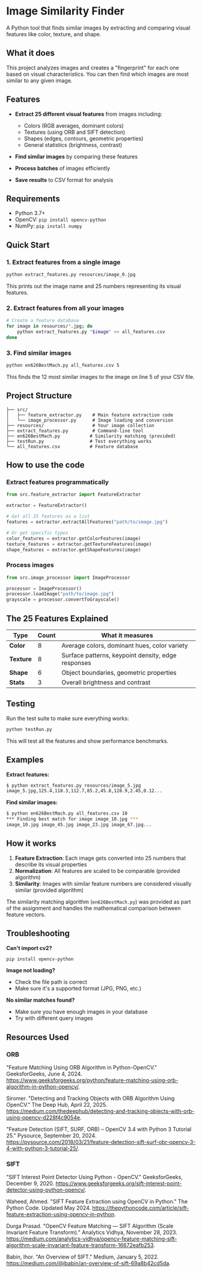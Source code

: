 # Image Similarity Finder

A Python tool that finds similar images by extracting and comparing visual features like color, texture, and shape.

## What it does

This project analyzes images and creates a "fingerprint" for each one based on visual characteristics. You can then find which images are most similar to any given image.

## Features

- **Extract 25 different visual features** from images including:
  - Colors (RGB averages, dominant colors)
  - Textures (using ORB and SIFT detection)
  - Shapes (edges, contours, geometric properties)
  - General statistics (brightness, contrast)

- **Find similar images** by comparing these features
- **Process batches** of images efficiently
- **Save results** to CSV format for analysis

## Requirements

- Python 3.7+
- OpenCV: `pip install opencv-python`
- NumPy: `pip install numpy`

## Quick Start

### 1. Extract features from a single image

```bash
python extract_features.py resources/image_0.jpg
```

This prints out the image name and 25 numbers representing its visual features.

### 2. Extract features from all your images

```bash
# Create a feature database
for image in resources/*.jpg; do
    python extract_features.py "$image" >> all_features.csv
done
```

### 3. Find similar images

```bash
python en626BestMach.py all_features.csv 5
```

This finds the 12 most similar images to the image on line 5 of your CSV file.

## Project Structure

```
├── src/
│   ├── feature_extractor.py    # Main feature extraction code
│   └── image_processor.py      # Image loading and conversion
├── resources/                  # Your image collection  
├── extract_features.py         # Command-line tool
├── en626BestMach.py           # Similarity matching (provided)
├── testRun.py                 # Test everything works
└── all_features.csv           # Feature database
```

## How to use the code

### Extract features programmatically

```python
from src.feature_extractor import FeatureExtractor

extractor = FeatureExtractor()

# Get all 25 features as a list
features = extractor.extractAllFeatures("path/to/image.jpg")

# Or get specific types
color_features = extractor.getColorFeatures(image)
texture_features = extractor.getTextureFeatures(image) 
shape_features = extractor.getShapeFeatures(image)
```

### Process images

```python
from src.image_processor import ImageProcessor

processor = ImageProcessor()
processor.loadImage("path/to/image.jpg")
grayscale = processor.convertToGrayscale()
```

## The 25 Features Explained

| Type | Count | What it measures |
|------|-------|------------------|
| **Color** | 8 | Average colors, dominant hues, color variety |
| **Texture** | 8 | Surface patterns, keypoint density, edge responses |
| **Shape** | 6 | Object boundaries, geometric properties |
| **Stats** | 3 | Overall brightness and contrast |

## Testing

Run the test suite to make sure everything works:

```bash
python testRun.py
```

This will test all the features and show performance benchmarks.

## Examples

**Extract features:**
```bash
$ python extract_features.py resources/image_5.jpg
image_5.jpg,125.4,118.3,112.7,85.2,45.8,128.9,2.45,0.12...
```

**Find similar images:**
```bash
$ python en626BestMach.py all_features.csv 10
*** Finding best match for image image_10.jpg ***
image_10.jpg image_45.jpg image_23.jpg image_67.jpg...
```

## How it works

1. **Feature Extraction**: Each image gets converted into 25 numbers that describe its visual properties
2. **Normalization**: All features are scaled to be comparable (provided algorithm)
3. **Similarity**: Images with similar feature numbers are considered visually similar (provided algorithm)

The similarity matching algorithm (`en626BestMach.py`) was provided as part of the assignment and handles the mathematical comparison between feature vectors.

## Troubleshooting

**Can't import cv2?**
```bash
pip install opencv-python
```

**Image not loading?**
- Check the file path is correct
- Make sure it's a supported format (JPG, PNG, etc.)

**No similar matches found?**
- Make sure you have enough images in your database
- Try with different query images

## Resources Used

### ORB 
"Feature Matching Using ORB Algorithm in Python-OpenCV." GeeksforGeeks, June 4, 2024. https://www.geeksforgeeks.org/python/feature-matching-using-orb-algorithm-in-python-opencv/.

Siromer. "Detecting and Tracking Objects with ORB Algorithm Using OpenCV." The Deep Hub, April 22, 2025. https://medium.com/thedeephub/detecting-and-tracking-objects-with-orb-using-opencv-d228f4c9054e.

"Feature Detection (SIFT, SURF, ORB) – OpenCV 3.4 with Python 3 Tutorial 25." Pysource, September 20, 2024. https://pysource.com/2018/03/21/feature-detection-sift-surf-obr-opencv-3-4-with-python-3-tutorial-25/.

### SIFT 
"SIFT Interest Point Detector Using Python - OpenCV." GeeksforGeeks, December 9, 2020. https://www.geeksforgeeks.org/sift-interest-point-detector-using-python-opencv/.

Waheed, Ahmed. "SIFT Feature Extraction using OpenCV in Python." The Python Code. Updated May 2024. https://thepythoncode.com/article/sift-feature-extraction-using-opencv-in-python.

Durga Prasad. "OpenCV Feature Matching — SIFT Algorithm (Scale Invariant Feature Transform)." Analytics Vidhya, November 28, 2023. https://medium.com/analytics-vidhya/opencv-feature-matching-sift-algorithm-scale-invariant-feature-transform-16672eafb253.

Babin, Ihor. "An Overview of SIFT." Medium, January 5, 2022. https://medium.com/@ibabin/an-overview-of-sift-69a8b42cd5da.
